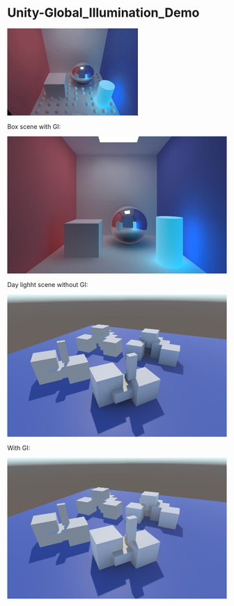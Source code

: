 # Unity-Global_Illumination_Demo

![img](imgs/Box.gif)

Box scene with GI:

![img](imgs/1.jpg)


Day lighht scene without GI:

![img](imgs/2.jpg)

With GI:

![img](imgs/3.jpg)

